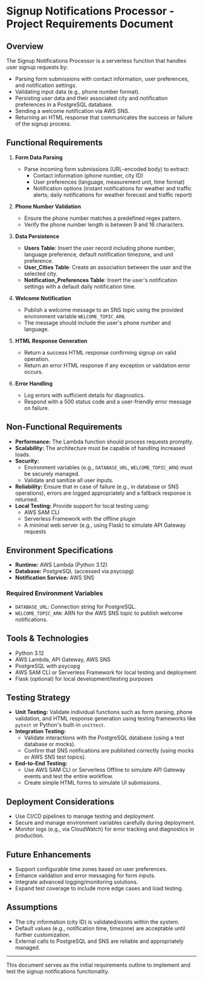 # Signup Notifications Processor - Project Requirements Document

## Overview

The Signup Notifications Processor is a serverless function that handles user signup requests by:

- Parsing form submissions with contact information, user preferences, and notification settings.
- Validating input data (e.g., phone number format).
- Persisting user data and their associated city and notification preferences in a PostgreSQL database.
- Sending a welcome notification via AWS SNS.
- Returning an HTML response that communicates the success or failure of the signup process.

## Functional Requirements

1. **Form Data Parsing**
   - Parse incoming form submissions (URL-encoded body) to extract:
     - Contact information (phone number, city ID)
     - User preferences (language, measurement unit, time format)
     - Notification options (instant notifications for weather and traffic alerts; daily notifications for weather forecast and traffic report)

2. **Phone Number Validation**
   - Ensure the phone number matches a predefined regex pattern.
   - Verify the phone number length is between 9 and 16 characters.

3. **Data Persistence**
   - **Users Table**: Insert the user record including phone number, language preference, default notification timezone, and unit preference.
   - **User_Cities Table**: Create an association between the user and the selected city.
   - **Notification_Preferences Table**: Insert the user's notification settings with a default daily notification time.

4. **Welcome Notification**
   - Publish a welcome message to an SNS topic using the provided environment variable `WELCOME_TOPIC_ARN`.
   - The message should include the user's phone number and language.

5. **HTML Response Generation**
   - Return a success HTML response confirming signup on valid operation.
   - Return an error HTML response if any exception or validation error occurs.

6. **Error Handling**
   - Log errors with sufficient details for diagnostics.
   - Respond with a 500 status code and a user-friendly error message on failure.

## Non-Functional Requirements

- **Performance:** The Lambda function should process requests promptly.
- **Scalability:** The architecture must be capable of handling increased loads.
- **Security:**
  - Environment variables (e.g., `DATABASE_URL`, `WELCOME_TOPIC_ARN`) must be securely managed.
  - Validate and sanitize all user inputs.
- **Reliability:** Ensure that in case of failure (e.g., in database or SNS operations), errors are logged appropriately and a fallback response is returned.
- **Local Testing:** Provide support for local testing using:
  - AWS SAM CLI
  - Serverless Framework with the offline plugin
  - A minimal web server (e.g., using Flask) to simulate API Gateway requests

## Environment Specifications

- **Runtime:** AWS Lambda (Python 3.12)
- **Database:** PostgreSQL (accessed via psycopg)
- **Notification Service:** AWS SNS

### Required Environment Variables

- `DATABASE_URL`: Connection string for PostgreSQL.
- `WELCOME_TOPIC_ARN`: ARN for the AWS SNS topic to publish welcome notifications.

## Tools & Technologies

- Python 3.12
- AWS Lambda, API Gateway, AWS SNS
- PostgreSQL with psycopg
- AWS SAM CLI or Serverless Framework for local testing and deployment
- Flask (optional) for local development/testing purposes

## Testing Strategy

- **Unit Testing:** Validate individual functions such as form parsing, phone validation, and HTML response generation using testing frameworks like `pytest` or Python's built-in `unittest`.
- **Integration Testing:** 
  - Validate interactions with the PostgreSQL database (using a test database or mocks).
  - Confirm that SNS notifications are published correctly (using mocks or AWS SNS test topics).
- **End-to-End Testing:** 
  - Use AWS SAM CLI or Serverless Offline to simulate API Gateway events and test the entire workflow.
  - Create simple HTML forms to simulate UI submissions.

## Deployment Considerations

- Use CI/CD pipelines to manage testing and deployment.
- Secure and manage environment variables carefully during deployment.
- Monitor logs (e.g., via CloudWatch) for error tracking and diagnostics in production.

## Future Enhancements

- Support configurable time zones based on user preferences.
- Enhance validation and error messaging for form inputs.
- Integrate advanced logging/monitoring solutions.
- Expand test coverage to include more edge cases and load testing.

## Assumptions

- The city information (city ID) is validated/exists within the system.
- Default values (e.g., notification time, timezone) are acceptable until further customization.
- External calls to PostgreSQL and SNS are reliable and appropriately managed.

---

This document serves as the initial requirements outline to implement and test the signup notifications functionality. 